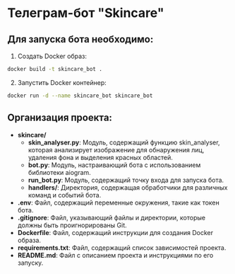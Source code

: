 # Телеграм-бот "Skincare"
## Для запуска бота необходимо:
1. Создать Docker образ:
```bash
docker build -t skincare_bot .
```
2. Запустить Docker контейнер:
```bash
docker run -d --name skincare_bot skincare_bot
```
## Организация проекта:
* **skincare/**
  * **skin_analyser.py**: Модуль, содержащий функцию skin_analyser, которая анализирует изображение для обнаружения лиц, удаления фона и выделения красных областей.
  * **bot.py**: Модуль, настраивающий бота с использованием библиотеки aiogram.
  * **run_bot.py**: Модуль, содержащий точку входа для запуска бота.
  * **handlers/**: Директория, содержащая обработчики для различных команд и событий бота.
* **.env**: Файл, содержащий переменные окружения, такие как токен бота.
* **.gitignore**: Файл, указывающий файлы и директории, которые должны быть проигнорированы Git.
* **Dockerfile**: Файл, содержащий инструкции для создания Docker образа.
* **requirements.txt**: Файл, содержащий список зависимостей проекта.
* **README.md**: Файл с описанием проекта и инструкциями по его запуску.